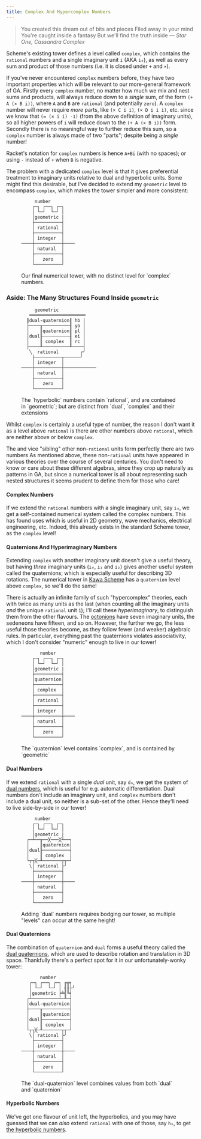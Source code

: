 ```yaml
---
title: Complex And Hypercomplex Numbers
---
```


> You created this dream out of bits and pieces
> Filed away in your mind
> You're caught inside a fantasy
> But we'll find the truth inside
— <cite>Star One, *Cassandra Complex*</cite>

<!--

them gives us are extra numbers have structure which you might have encountered elsewhere
(if not, don't worry!).

 - Adding a `rational` to an imaginary, like `2+3i₀`, give us [complex
   numbers](https://en.wikipedia.org/wiki/Complex_number) (usually written like
   $$2+3i$$)
 - Adding a `rational` to a dual, like `2+3d₀`, gives us [dual numbers](https://en.wikipedia.org/wiki/Dual_numbers)
 : $$A + B𝜀$$ becomes `(+ A (× B d₀))` (+ A (× B i₀))
 - Quaternions: $$A + Bi + Cj + Dk$$ becomes
   `(+ A (× B i₀) (× C i₁) (× D i₂))`
 - Dual quaternions: $$A + Bi + Cj + Dk + E𝜀 + F𝜀i + G𝜀j + H𝜀k$$ becomes
   `(+ A (× B i₀) (× C i₁) (× D i₂) (× d₀ (+ E (× F i₀) (× G i₁) (× H i₂))))`

From now on we can ignore those `x`, `y` and `z`
-->


Scheme's existing tower defines a level called `complex`, which contains the
`rational` numbers and a single imaginary unit `i` (AKA `i₀`), as well as every
sum and product of those numbers (i.e. it is closed under `+` and `×`).

If you've never encountered `complex` numbers before, they have two important
properties which will be relevant to our more-general framework of GA. Firstly
every `complex` number, no matter how much we mix and nest sums and products,
will always reduce down to a *single* sum, of the form `(+ A (× B i))`, where
`A` and `B` are `rational` (and potentially `zero`). A `complex` number will
never require *more* parts, like `(× C i i)`, `(× D i i i)`, etc. since we know
that `(= (× i i) -1)` (from the above definition of imaginary units), so all
higher powers of `i` will reduce down to the `(+ A (× B i))` form. Secondly
there is no meaningful way to further reduce this sum, so a `complex` number is
always made of two "parts"; despite being a *single* number!

Racket's notation for `complex` numbers is hence `A+Bi` (with no spaces); or
using `-` instead of `+` when `B` is negative.

The problem with a dedicated `complex` level is that it gives preferential
treatment to imaginary units relative to dual and hyperbolic units. Some might
find this desirable, but I've decided to extend my `geometric` level to
encompass `complex`, which makes the tower simpler and more consistent:

<figure>

```
     number
    ┌─┐ ┌──┐ ┌─┐
    │ └─┘  └─┘ │
    │geometric |
    ├──────────┤
    │ rational │
    ├──────────┤
    │ integer  │
────┼──────────┼────
    │ natural  │
    ├──────────┤
    │   zero   │
    └──────────┘
```

 <figcaption>Our final numerical tower, with no distinct level for `complex`
 numbers.</figcaption>
</figure>

### Aside: The Many Structures Found Inside `geometric` ###

<figure>

```
     geometric
   ═════════════════════
  ║dual-quaternion║ hb │
  ├────╥──────────╢ yo │
  │    ║quaternion║ pl │
  │dual╟──────────╢ ei │
  │    ║ complex  ║ rc │
  ├────╨──────────╨────┤
   ╲  rational        ┌╯
    ├──────────┬──────╯
    │ integer  │
────┼──────────┼────────────
    │ natural  │
    ├──────────┤
    │   zero   │
    └──────────┘
```

 <figcaption>The `hyperbolic` numbers contain `rational`, and are contained in
 `geometric`; but are distinct from `dual`, `complex` and their extensions
 </figcaption>
</figure>
</details>

Whilst `complex` is certainly a useful type of number, the reason I don't want
it as a level above `rational` is there are other numbers above `rational`,
which are neither above or below `complex`.

The and vice "sibling" other non-`rational` units form
perfectly there are two numbers As mentioned above, these non-`rational` units have appeared in various theories
over the course of several centuries. You don't need to know or care about these
different algebras, since they crop up naturally as patterns in GA, but since a
numerical tower is all about representing such nested structures it seems
prudent to define them for those who care!

#### Complex Numbers ###

If we extend the `rational` numbers with a single imaginary unit, say `i₀`, we
get a self-contained numerical system called the complex numbers. This has found
uses which is
useful in 2D geometry, wave mechanics, electrical engineering, etc. Indeed, this
already exists in the standard Scheme tower, as the `complex` level!

#### Quaternions And Hyperimaginary Numbers ####

Extending `complex` with another imaginary unit doesn't give a useful theory,
but having *three* imaginary units (`i₀`, `i₁` and `i₂`) gives another useful
system called the quaternions; which is especially useful for describing 3D
rotations. The numerical tower in [Kawa
Scheme](https://www.gnu.org/software/kawa/Quaternions.html) has a `quaternion`
level above `complex`, so we'll do the same!

There is actually an infinite family of such "hypercomplex" theories, each with
twice as many units as the last (when counting all the imaginary units *and* the
unique `rational` unit `1`); I'll call these *hyperimaginary*, to distinguish
them from the other flavours. The
[octonions](https://en.wikipedia.org/wiki/Octonion) have seven imaginary units,
the sedeneons have fifteen, and so on. However, the further we go, the less
useful those theories become, as they follow fewer (and weaker) algebraic
rules. In particular, everything past the quaternions violates associativity,
which I don't consider "numeric" enough to live in our tower!

<figure>

```
       number
    ┌─┐ ┌──┐ ┌─┐
    │ └─┘  └─┘ │
    │geometric |
    ├──────────┤
    │quaternion│
    ├──────────┤
    │ complex  │
    ├──────────┤
    │ rational │
    ├──────────┤
    │ integer  │
────┼──────────┼────
    │ natural  │
    ├──────────┤
    │   zero   │
    └──────────┘
```

 <figcaption>The `quaternion` level contains `complex`, and is contained by
 `geometric`</figcaption>
</figure>

#### Dual Numbers ####

If we extend `rational` with a single *dual* unit, say `d₀`, we get the system
of [dual numbers](https://en.wikipedia.org/wiki/Dual_numbers), which is useful
for e.g. automatic differentiation. Dual numbers don't include an imaginary
unit, and `complex` numbers don't include a dual unit, so neither is a sub-set
of the other. Hence they'll need to live side-by-side in our tower!

<figure>

```
     number
    ┌─┐ ┌──┐ ┌─┐
    │ └─┘  └─┘ │
    │geometric |
  ┌─┴──╥──╳───╳┴──┐
  │    ║quaternion│
  │dual╟──────────┤
  │    ║ complex  │
  └┬┬╳─╨───────┬┬─┘
   \│ rational ├╯
    ├──────────┤
    │ integer  │
────┼──────────┼────
    │ natural  │
    ├──────────┤
    │   zero   │
    └──────────┘
```

 <figcaption>Adding `dual` numbers requires bodging our tower, so multiple
 "levels" can occur at the same height!</figcaption>
</figure>

#### Dual Quaternions ####

The combination of `quaternion` and `dual` forms a useful theory called the
[dual quaternions](https://en.wikipedia.org/wiki/Dual_quaternion), which are
used to describe rotation and translation in 3D space. Thankfully there's a
perfect spot for it in our unfortunately-wonky tower:

<figure>

```
       number
   ┌─┐ ┌──┐ ┌─┐ ╔╦╕
   │ └─┘  └─┘ │ ╢╟├╯
   │geometric ╞╧╣╚╡
  ╭┴──────────┴─╨─┤
  │dual-quaternion│
  ├────╥──────────┤
  │    ║quaternion│
  │dual╟──────────┤
  │    ║ complex  │
  └┬┬╳─╨───────┬┬─┘
   \│ rational ├╯
    ├──────────┤
    │ integer  │
────┼──────────┼────
    │ natural  │
    ├──────────┤
    │   zero   │
    └──────────┘
```

 <figcaption>The `dual-quaternion` level combines values from both `dual` and
 `quaternion`</figcaption>
</figure>

#### Hyperbolic Numbers ####

We've got one flavour of unit left, the hyperbolics, and you may have guessed
that we can *also* extend `rational` with one of those, say `h₀`, to get
[the hyperbolic numbers](https://en.wikipedia.org/wiki/Split-complex_number).
